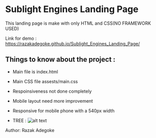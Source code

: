 # Sublight Engines Landing Page

This landing page is make with only HTML and CSS(NO FRAMEWORK USED)

Link for demo : https://razakadegoke.github.io/Sublight_Engines_Landing_Page/

## Things to know about the project : 

* Main file is index.html

* Main CSS file assests/main.css

* Respoinsiveness not done completely

* Mobile layout need more improvement

* Responsive for mobile phone with a 540px width
* TREE :
![alt text](https://github.com/razakadegoke/Sublight_Engines_Landing_Page/blob/main/assets/Capture%20d%E2%80%99e%CC%81cran%2C%20le%202022-08-02%20a%CC%80%2011.46.42.png)


Author: Razak Adegoke

